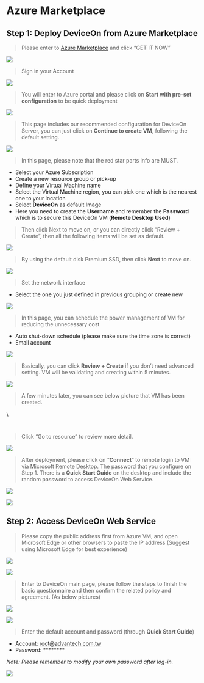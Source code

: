 # Azure Marketplace

## Step 1: Deploy DeviceOn from Azure Marketplace

> Please enter to [Azure Marketplace](https://azuremarketplace.microsoft.com/en-us/marketplace/apps/advantech.deviecon_on_windows_vm_v1?tab=Overview) and click “GET IT NOW”

![](https://i.imgur.com/n2cx2uY.png)

> Sign in your Account

![](https://i.imgur.com/V62g7X9.png)

> You will enter to Azure portal and please click on **Start with pre-set configuration** to be quick deployment

![](https://i.imgur.com/JSYtv3q.png)

> This page includes our recommended configuration for DeviceOn Server, you can just click on **Continue to create VM**, following the default setting.

![](https://i.imgur.com/u8mlMGw.png)

> In this page, please note that the red star parts info are MUST.

* Select your Azure Subscription
* Create a new resource group or pick-up
* Define your Virtual Machine name
* Select the Virtual Machine region, you can pick one which is the nearest one to your location
* Select **DeviceOn** as default Image
* Here you need to create the **Username** and remember the **Password** which is to secure this DeviceOn VM (**Remote Desktop Used**)

> Then click Next to move on, or you can directly click “Review + Create”, then all the following items will be set as default.

![](https://i.imgur.com/OXlbgE9.png)

> By using the default disk Premium SSD, then click **Next** to move on.

![](https://i.imgur.com/McaKkY1.png)

> Set the network interface

* Select the one you just defined in previous grouping or create new

![](https://i.imgur.com/2YOJwUh.png)

> In this page, you can schedule the power management of VM for reducing the unnecessary cost

* Auto shut-down schedule (please make sure the time zone is correct)
* Email account

![](https://i.imgur.com/BvBqxRe.png)

> Basically, you can click **Review + Create** if you don’t need advanced setting. VM will be validating and creating within 5 minutes.

![](https://i.imgur.com/eL2Hn47.png)

> A few minutes later, you can see below picture that VM has been created.

\


<figure><img src="https://i.imgur.com/VAExuMR.png" alt=""><figcaption></figcaption></figure>

<figure><img src="https://i.imgur.com/08dKVNf.png" alt=""><figcaption></figcaption></figure>

> Click “Go to resource” to review more detail.

![](https://i.imgur.com/zSN699M.png)

> After deployment, please click on “**Connect**” to remote login to VM via Microsoft Remote Desktop. The password that you configure on Step 1. There is a **Quick Start Guide** on the desktop and include the random password to access DeviceOn Web Service.

![](https://i.imgur.com/3du0D3U.png)

![](https://i.imgur.com/vsa89oo.png)

## Step 2: Access DeviceOn Web Service

> Please copy the public address first from Azure VM, and open Microsoft Edge or other browsers to paste the IP address (Suggest using Microsoft Edge for best experience)

![](https://i.imgur.com/jWU2qjK.png)

![](https://i.imgur.com/kigRxPW.png)

> Enter to DeviceOn main page, please follow the steps to finish the basic questionnaire and then confirm the related policy and agreement. (As below pictures)

![](https://i.imgur.com/BwrgUsw.png)

![](https://i.imgur.com/3nGwybM.png)

> Enter the default account and password (through **Quick Start Guide**)

* Account: [root@advantech.com.tw](mailto:root@advantech.com.tw)
* Password: \*\*\*\*\*\*\*\*

_Note: Please remember to modify your own password after log-in._

![](https://i.imgur.com/FVuGMo5.png)
